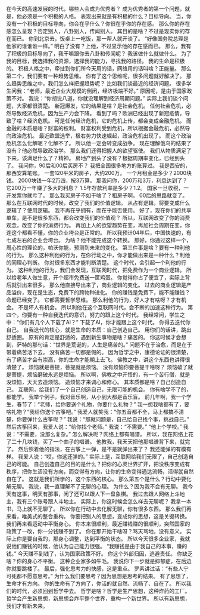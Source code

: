 在今天的高速发展的时代，哪些人会成为优秀者？
成为优秀者的第一个问题，就是，他必须是一个积极的人格。
表现出来就是有积极的什么？目标导向。
当，你没有一个积极的目标导向，你会在乎什么？你很在乎你的存在感。
那么你的存在感怎么呈现？否定别人，八卦别人，传闻别人。
其目的是啥？不过是现实你的存在而已。
你到北京去，饭桌上一吃饭，那一帮人就开谈了。
“好像国务院总理是他家的谁谁谁一样。”
明白了没有？上他，不过显示他的存在感而已。
那么，我有了积极的目标导向了，我干嘛跟你去八卦和传闻呢？
我该做什么就做什么。
为了我的目标，我选择我的资源，选择我的能力，寻找我的路径。
我的生命是积极的。
积极人格之中，牵扯到你们所今天用的话，网络用的话叫啥？正能量。
那么第二个，我们要有一种趋势思维。
你有了这个思维呢，很多问题就好解决了。
那么趋势思维之中，我们怎么样把握趋势呢？
比如我们谈最近的经济问题。
很多学生问我：“老师，最近企业大规模的倒闭，经济极端不好。”
原因呢，是由于国家政策不对。
我说：“你胡说八道，你就没理解到经济周期问题。”
实际上我们谈个问题，大家都很清楚。
新冠爆发，它的结果是啥？是社会危机。
任何社会危机，必然导致经济危机，因为生产力会下降。
看到了吗？欧洲已经出现了新冠疫情，导致了啥？经济危机。
可是任何经济危机，它的危机上传，都会变成金融危机。
而金融的本质是啥？财富的权利。
财富权利受到危机，所以根据金融危机，必然导向政治危机。
最近欧盟选举，极右势力快速崛起，政治危机出现了。
而这个政治危机怎么化解呢？化解不了。
所以他一定会转变成战争。
现在理解俄乌的结果了没有？他必然导致政治学。
那么我们还得把握人的欲望驱使。
我们从物质满足了下来，该满足什么了？精神。
房地产到头了没有？根据周期率变化，已经到头了。
我问你，90后和00后买房不？
我把全国很多地方的账算过。
我是西安的，那西安算笔账。
一套120平米的房子，大约200万。
一个月租金是多少？2000块钱。
2000块钱一年2万四，按3万算。
那我问你，200万和3万，利息达到了？
它200万一年赚了多大的利息？
1.5年存款利率是多少？1.2。
国家一旦收税，一开发票你就亏了。
那么我买房子不如干啥了？租房子啊。
00后的思路就变了。
那么在互联网时代的时候，改变了我们的价值逻辑。
从占有逻辑，将要变成什么逻辑了？使用逻辑。
我不再在乎拥有，而在乎能否使用。
好了，现在你们的共享单车，是不是很多东西，都会改变我们的价值观？
所以，互联网改变了你的消费观念，改变了你的消费行为。
再加上人的欲望趋势在变，再加社会周期在变，你连这个都看不懂，你的企业垮台是正常的。
所以我预计04年后，中国快速的，有七成左右的企业会垮台。
为啥？他不能完成这个转换。
那好，你通过这样一个，周心性的理论的，帕沃你能，预测到未来的变化。
第三件事是啥？要有一种利他的行为。
那么这种利他的行为，在你行动之中，你才能做出来是一种什么？利他的同理心判断。
你对很多东西才能判断清楚。
这个时代，会引起一个利他的行为。
这种利他的行为，我们会发现，互联网时代，把免费作为一个商业逻辑。
所以给老年人做生意，开个超市免费送一筐鸡蛋。
你觉得你占了便宜了，实际上背后就引出来很多。
那么他直接导出来了，商业逻辑的变化。
过去的商业逻辑是产品溢价，现在是生态，免费下的跨物种进化。
你的赚钱是免费下，能不能赚钱？命题已经变了。
它都需要哲学思维。
那么利他的行为，好人才有啥呀？才有机会。
不是坏人有机会。
所以利他在这个互联网时代，会不断的加速这种行为。
第四个，你要有一种自我迭代的意识，努力的跟上这个时代。
我经常问，学生之中：“你们有几个人下载了AI？”
下载了AI，你才能跟上这个时代。
你得去迭代你自己。
自我迭代的核心，就是生命的本质：自己创造自己。
用你们的话讲，跳出舒适圈。
原有的肯定是舒适的，遇到新生事物是啥？痛苦的。
你这时候才会想到，萨特的那句话：“世界是荒诞的，人生是痛苦的。”
问题不在于治愈，而是在于带着痛苦活下去。
没有痛苦一切都是假的。
因为哲学之中，康德论证的很清楚，有了痛苦才会有崇高，你的生命才能朝上去飞。
佛教之中，讲这个东西也讲得很清楚了。
烦恼就是菩提，菩提就是烦恼。
没有烦恼你要菩提干啥呀？
烦恼破了就是菩提，烦恼磨破永远是烦恼。
所以啊，佛教之中开悟的，有一个苦行僧，就是没烦恼，天天去造烦恼。
造烦恼才来调心和修心。
其本质都是啥？自己创造自己。
互联网，给我们了一个自己创造自己，无限可能的机会。
你有啥学不了的，都能学。
我举个例子，我对音乐啊，从小到大都是音乐盲。
前几年啊，我一个学生，春节了：“老师，给你要送个礼物，你要什么礼物？”
我一想我啥都有了，要啥礼物？“我给你送个古筝吧。”
我爱人就笑我：“你五音都不全，马上都搞不清楚，你要弹什么古筝呢？”
我说：“那就问题是，自己给自己找个事，挑战自己。”
然后古筝回来，我爱人说：“给你找个老师。”
我说：“不需要。”
“他上个学校。”
我说：“不需要，没那么复杂。”
怎么解决呢？网络上都有唱谱。
所以，我在网络上花了二十几块钱，买了一个曲子的唱谱。
他教我，我天天把他那唱谱背下来，就完了。
然后照着他的指法，在古筝上一弹，是不是就弹出来了？
我还能弹的有模有样。
我爱人说：“哎，你这还弹的。”
实际上是，互联网给我们无限了，自己创造自己的可能。
自己创造自己的目的是什么？把你的心灵世界扩开，把没秩序变成有秩序，把你生活没有方向，而变得有方向，让你的生命变得通达流畅，活得就自然自在了。
这就是我们所学的，这个东西的核心。
那么第五个是什么？行动中要化解无聊。
我说，我一直理解不了无聊的心理。
为什么？因为我不会有无聊。
我今天有这事，明天有那事，闲了还可以跟人下一盘象棋。
我过去跟人网络上斗地主，我有三个账号跟人斗地主。
实际上，你这时候会怎么样去无聊呢？
我拿一本书，马上就不无聊了。
所以你在行动中去化解无聊，你有很多东西。
那么我们再来看，唯美式的整合重构。
你要把别人的思想，变成你的思想，这是关键转换。
我们再来看运动中平衡身心。
你本来很顺利，最近赚钱赚的很顺利，突然国家的政策了一改，你一分钱赚不到了。
你在那开始干啥呀？骂天骂地，没有意义。
实际上你是要自我的，那身心调整，达到平衡的状态。
所以今天很多企业家，我就说他们赚钱的时候，他认为自己能力很强。
“我赚钱是由于我自己的本事，赚的钱。”
今天赚不到钱了，认为国家政策不好。
你这个外部归因，逃避责任。
你缺乏啥？你的身心不平衡。
这种企业家多如牛毛。
我说你下一步就是抑郁症，在后边你就要跳楼了。
最后，强化思考力的快感，这是重点。
罗素讲过话：“有些人宁可死都不愿意思考。”
为什么我们要思考？因为思想是思考的结果。
有了思想了，生命才有方向。
你的生命有了方向了，你活的就自然、流畅了、自在了。
所以我们的时代，必须回到哲学中去。
哲学是啥？哲学是生产思想，这种炸药的工厂。
哲学会产生新思想，新思想会炸平整个世界，重构一个新世界。
所以有新思想，我们才有新未来。